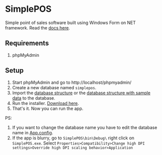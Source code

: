 # SimplePOS

Simple point of sales software built using Windows Form on NET framework.
Read the [docs here](https://drive.google.com/file/d/1nZN9326ifCXp_2NPJxQNYzk0GpqMCLXG/).

## Requirements

1. phpMyAdmin

## Setup
1. Start phpMyAdmin and go to http://localhost/phpmyadmin/
2. Create a new database named `simplepos`.
3. Import the [database structure](https://raw.githubusercontent.com/deddyromnan/SimplePOS/master/SimplePOS/database/simplepos.sql) or the [database structure with sample data](https://raw.githubusercontent.com/deddyromnan/SimplePOS/master/SimplePOS/database/simplepos_with_data.sql) to the database.
4. Run the installer. [Download here](https://github.com/deddyromnan/SimplePOS/releases/download/v0.8.1/installer.exe).
5. That's it. Now you can run the app.

PS:

1. If you want to change the database name you have to edit the database name in [App.config](https://github.com/deddyromnan/SimplePOS/blob/master/SimplePOS/App.config).
2. If the app is blurry, go to `SimplePOS\bin\Debug\` right click on `SimplePOS.exe`. Select `Properties>Compatibility>Change high DPI settings>Override high DPI scaling behavior>Application`
